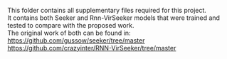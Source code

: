 This folder contains all supplementary files required for this project.  
It contains both Seeker and Rnn-VirSeeker models that were trained and tested to compare with the proposed work.  
The original work of both can be found in:  
https://github.com/gussow/seeker/tree/master  
https://github.com/crazyinter/RNN-VirSeeker/tree/master
